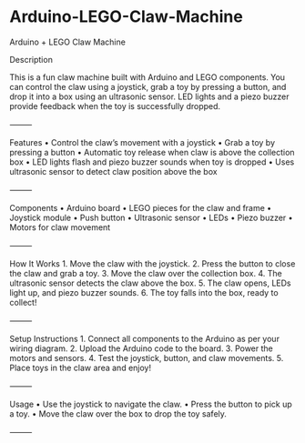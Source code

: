 # Arduino-LEGO-Claw-Machine
Arduino + LEGO Claw Machine

Description

This is a fun claw machine built with Arduino and LEGO components. You can control the claw using a joystick, grab a toy by pressing a button, and drop it into a box using an ultrasonic sensor. LED lights and a piezo buzzer provide feedback when the toy is successfully dropped.

⸻

Features
	•	Control the claw’s movement with a joystick
	•	Grab a toy by pressing a button
	•	Automatic toy release when claw is above the collection box
	•	LED lights flash and piezo buzzer sounds when toy is dropped
	•	Uses ultrasonic sensor to detect claw position above the box

⸻

Components
	•	Arduino board
	•	LEGO pieces for the claw and frame
	•	Joystick module
	•	Push button
	•	Ultrasonic sensor
	•	LEDs
	•	Piezo buzzer
	•	Motors for claw movement

⸻

How It Works
	1.	Move the claw with the joystick.
	2.	Press the button to close the claw and grab a toy.
	3.	Move the claw over the collection box.
	4.	The ultrasonic sensor detects the claw above the box.
	5.	The claw opens, LEDs light up, and piezo buzzer sounds.
	6.	The toy falls into the box, ready to collect!

⸻

Setup Instructions
	1.	Connect all components to the Arduino as per your wiring diagram.
	2.	Upload the Arduino code to the board.
	3.	Power the motors and sensors.
	4.	Test the joystick, button, and claw movements.
	5.	Place toys in the claw area and enjoy!

⸻

Usage
	•	Use the joystick to navigate the claw.
	•	Press the button to pick up a toy.
	•	Move the claw over the box to drop the toy safely.

⸻



